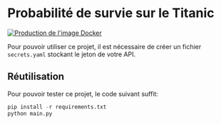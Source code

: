# Probabilité de survie sur le Titanic 
[![Production de l'image Docker](https://github.com/ensae-reproductibilite/application-correction/actions/workflows/docker.yml/badge.svg)](https://github.com/ensae-reproductibilite/application-correction/actions/workflows/docker.yml)


Pour pouvoir utiliser ce projet, il 
est nécessaire de créer un fichier `secrets.yaml`
stockant le jeton de votre API. 

## Réutilisation

Pour pouvoir tester ce projet, le code suivant
suffit:

```python
pip install -r requirements.txt
python main.py
```